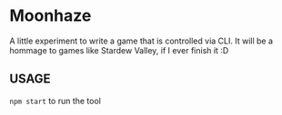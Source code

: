 # Moonhaze

A little experiment to write a game that is controlled via CLI. It will be a hommage to games like Stardew Valley, if I ever finish it :D

## USAGE

`npm start` to run the tool